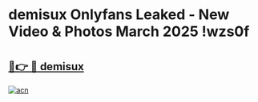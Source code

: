 # demisux Onlyfans Leaked - New Video & Photos March 2025 !wzs0f

# <h2><a href="https://1x7oqq.iuczelnia.edu.pl?title=demisux&ref=wzs0f">🔗👉 🔴 demisux</a></h2>

[![acn](https://github.com/user-attachments/assets/0f9c940e-d8b0-45ae-aac7-cd30a18b3e1c)](https://1x7oqq.iuczelnia.edu.pl?title=demisux&ref=wzs0f)

